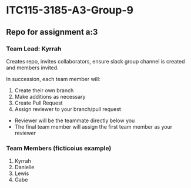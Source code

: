 # ITC115-3185-A3-Group-9

## Repo for assignment a:3

### Team Lead: Kyrrah 
Creates repo, invites collaborators, ensure slack group channel is created and members invited.

In succession, each team member will:

1. Create their own branch
2. Make additions as necessary
3. Create Pull Request
4. Assign reviewer to your branch/pull request
- Reviewer will be the teammate directly below you
- The final team member will assign the first team member as your reviewer

### Team Members (ficticoius example)
1. Kyrrah
2. Danielle
3. Lewis
4. Gabe
